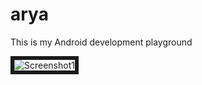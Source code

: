 arya
====

This is my Android development playground

<img src="http://i.imgur.com/7HDsvXX.png" alt="Screenshot1" border="6">